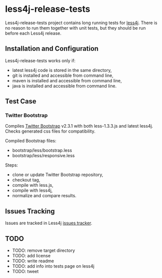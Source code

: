 less4j-release-tests
====================

Less4j-release-tests project contains long running tests for [less4j](https://github.com/SomMeri/less4j). There is no reason to run them together with unit tests, but they should be run before each Less4j release.   

## Installation and Configuration
Less4j-release-tests works only if: 
* latest less4j code is stored in the same directory,
* git is installed and accessible from command line,
* maven is installed and accessible from command line,
* java is installed and accessible from command line.

## Test Case
### Twitter Bootstrap 
Compiles [Twitter Bootstrap](http://twitter.github.com/bootstrap/) v2.3.1 with both less-1.3.3.js and latest less4j. Checks generated css files for compatibility.

Compiled Bootstrap files:
* bootstrap/less/bootstrap.less
* bootstrap/less/responsive.less

Steps:
* clone or update Twitter Bootstrap repository,
* checkout tag,
* compile with less.js,
* compile with less4j,
* normalize and compare results. 

## Issues Tracking
Issues are tracked in Less4j [issues tracker](https://github.com/SomMeri/less4j/issues).

## TODO
* TODO: remove target directory
* TODO: add license 
* TODO: write readme
* TODO: add info into tests page on less4j
* TODO: tweet


